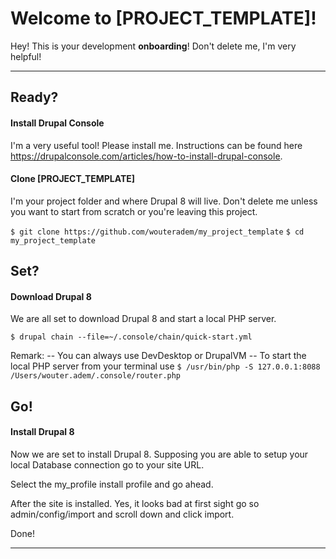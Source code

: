 Welcome to [PROJECT_TEMPLATE]!
============================


Hey! This is your development **onboarding**! Don't delete me, I'm very helpful! 

----------

Ready?
----------------

#### <i class="icon-pencil"></i> Install Drupal Console

I'm a very useful tool! Please install me. Instructions can be found here https://drupalconsole.com/articles/how-to-install-drupal-console.

#### <i class="icon-folder-open"></i> Clone [PROJECT_TEMPLATE]

I'm your project folder and where Drupal 8 will live. Don't delete me unless you want to start from scratch or you're leaving this project.

``` $ git clone https://github.com/wouteradem/my_project_template ```
``` $ cd my_project_template ```

Set?
----------------

#### <i class="icon-pencil"></i> Download Drupal 8

We are all set to download Drupal 8 and start a local PHP server.

``` $ drupal chain --file=~/.console/chain/quick-start.yml ```

Remark:
-- You can always use DevDesktop or DrupalVM
-- To start the local PHP server from your terminal use ``` $ /usr/bin/php -S 127.0.0.1:8088 /Users/wouter.adem/.console/router.php ```

Go!
----------------
#### <i class="icon-pencil"></i>  Install Drupal 8

Now we are set to install Drupal 8. Supposing you are able to setup your local Database connection go to your site URL.

Select the my_profile install profile and go ahead.

After the site is installed. Yes, it looks bad at first sight go so admin/config/import and scroll down and click import.

Done!

----------


